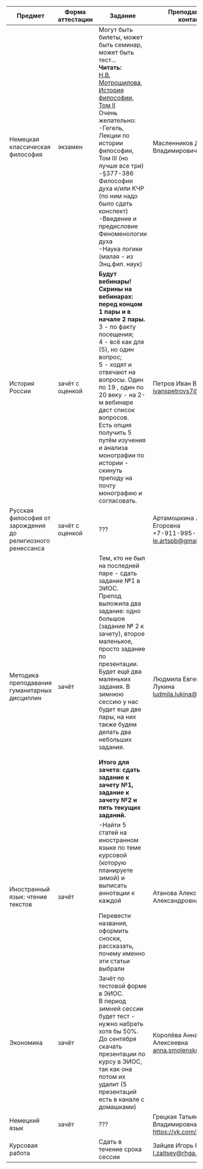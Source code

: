 
| Предмет                                                    | Форма аттестации | Задание                                                                                                                                                                                                                                                                                                                                                                                                                        | Преподаватель,<br>контакты                                                          |     |
| ---------------------------------------------------------- | ---------------- | ------------------------------------------------------------------------------------------------------------------------------------------------------------------------------------------------------------------------------------------------------------------------------------------------------------------------------------------------------------------------------------------------------------------------------ | ----------------------------------------------------------------------------------- | --- |
| Немецкая классическая философия                            | экзамен          | Могут быть билеты, может быть семинар, может быть тест...<br>**Читать:** <br> [Н.В. Мотрошилова, История философии, Том II](https://vk.com/wall-79876841_1905)<br>Очень желательно: <br> -Гегель, Лекции по истории философии, Том III (но лучше все три)<br> -§377-386 Философии духа и/или КЧР (по ним надо было сдать конспект)<br> -Введение и предисловие Феноменологии духа<br> -Наука логики (малая - из Энц.фил. наук) | Масленников Дмитрий Владимирович                                                    |     |
| История России                                             | зачёт с оценкой  | **Будут вебинары! Скрины на вебинарах: <br>перед концом 1 пары и в начале 2 пары.**<br>3 - по факту посещения;<br>4 - всё как для (5), но один вопрос;<br>5 - ходят и отвечают на вопросы. Один по 19 , один по 20 веку - на 2-м вебинаре даст список вопросов.<br>Есть опция получить 5 путём изучения и анализа монографии по истории - скинуть преподу на почту монографию и согласовать.                                   | Петров Иван Васильевич<br>[ivanspetrovs7@gmail.com](mailto:ivanspetrovs7@gmail.com) |     |
| Русская философия от зарождения до религиозного ренессанса | зачёт с оценкой  | ???                                                                                                                                                                                                                                                                                                                                                                                                                            | Артамошкина Людмила Егоровна<br>+7-911-995-10-18<br>le.artspb@gmail.com             |     |
| Методика преподавания гуманитарных дисциплин               | зачёт            | Тем, кто не был на последней паре - сдать задание №1 в ЭИОС.<br>Препод выложила два задание: одно большое (задание № 2 к зачету), второе маленькое, просто задание по презентации. Будет ещё два маленьких задания. В зимнюю сессию у нас будет еще две пары, на них также будем делать два небольших задания.<br> <br>**Итого для зачета: сдать задание к зачету №1, задание к зачету №2 и пять текущих заданий.**            | Людмила Евгеньевна Лукина <br>ludmila.lukina@yandex.ru                              |     |
| Иностранный язык: чтение текстов                           | зачёт            | -Найти 5 статей на иностранном языке по теме курсовой (которую планируете зимой) и выписать аннотации к каждой<br><br>Перевести названия, оформить сноски, рассказать, почему именно эти статьи выбрали                                                                                                                                                                                                                        | Атанова Александра Александровна                                                    |     |
| Экономика                                                  | зачёт            | Зачёт по тестовой форме в ЭИОС.<br>В период зимней сессии будет тест - нужно набрать хотя бы 50%. До сентября скачать презентации по курсу в ЭИОС, так как она потом их удалит (5 презентаций есть в канале с домашками)                                                                                                                                                                                                       | Королёва Анна Алексеевна anna.smolensk@mail.ru                                      |     |
| Немецкий язык                                              | зачёт            | ???                                                                                                                                                                                                                                                                                                                                                                                                                            | Грецкая Татьяна Владимировна<br>https://vk.com/id10539611                           |     |
| Курсовая работа                                            |                  | Сдать в течение срока сессии                                                                                                                                                                                                                                                                                                                                                                                                   | Зайцев Игорь Николаевич<br>[I.zaitsev@rhga.ru](mailto:I.zaitsev@rhga.ru)            |     |
